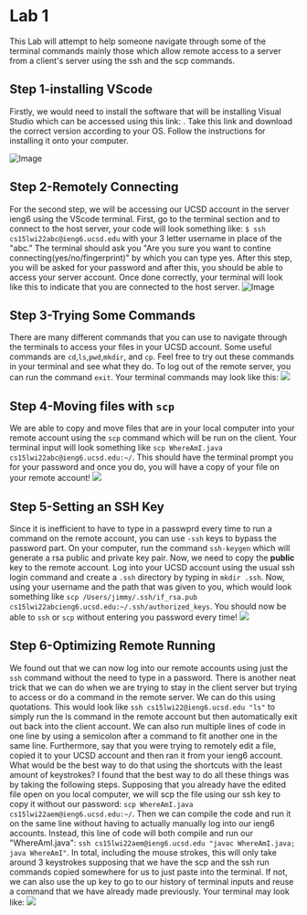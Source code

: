 # Lab 1

This Lab will attempt to help someone navigate through some of the terminal commands mainly those which allow remote access to a server from a client's server using the ssh and the scp commands.


## Step 1-installing VScode
Firstly, we would need to install the software that will be installing Visual Studio which can be accessed using this link: [](https://code.visualstudio.com/). Take this link and download the correct version according to your OS. Follow the instructions for installing it onto your computer.

![Image](https://user-images.githubusercontent.com/97693001/149446661-0dba2557-3bae-49c3-8522-87ff4de3c773.png)

## Step 2-Remotely Connecting
For the second step, we will be accessing our UCSD account in the server ieng6 using the VScode terminal. First, go to the terminal section and to connect to the host server, your code will look something like: `$ ssh cs15lwi22abc@ieng6.ucsd.edu` with your 3 letter username in place of the "abc." The terminal should ask you "Are you sure you want to contine connecting(yes/no/fingerprint)" by which you can type yes. After this step, you will be asked for your password and after this, you should be able to access your server account. Once done correctly, your terminal will look like this to indicate that you are connected to the host server.
![Image](https://user-images.githubusercontent.com/97693001/149449442-f88d2d1f-1e7d-4bd1-a5dd-cc2e2c321026.png)

## Step 3-Trying Some Commands
There are many different commands that you can use to navigate through the terminals to access your files in your UCSD account. Some useful commands are `cd`,`ls`,`pwd`,`mkdir`, and `cp`. Feel free to try out these commands in your terminal and see what they do. To log out of the remote server, you can run the command `exit`. Your terminal commands may look like this:
![](https://user-images.githubusercontent.com/97693001/149454328-03c0f06f-f114-4047-b5fe-97ba115d829a.png)

## Step 4-Moving files with `scp`
We are able to copy and move files that are in your local computer into your remote account using the `scp` command which will be run on the client. Your terminal input will look something like `scp WhereAmI.java cs15lwi22abc@ieng6.ucsd.edu:~/`. This should have the terminal prompt you for your password and once you do, you will have a copy of your file on your remote account!
![](https://user-images.githubusercontent.com/97693001/149454878-537b8644-7219-46b3-b04c-8e78822ff05a.png)

## Step 5-Setting an SSH Key
Since it is inefficient to have to type in a passwprd every time to run a command on the remote account, you can use `-ssh` keys to bypass the password part. On your computer, run the command `ssh-keygen` which will generate a rsa public and private key pair. Now, we need to copy the **public** key to the remote account. Log into your UCSD account using the usual ssh login command and create a `.ssh` directory by typing in `mkdir .ssh`. Now, using your username and the path that was given to you, which would look something like `scp /Users/jimmy/.ssh/if_rsa.pub cs15lwi22abcieng6.ucsd.edu:~/.ssh/authorized_keys`. You should now be able to `ssh` or `scp` without entering you password every time!
![](https://user-images.githubusercontent.com/97693001/149456200-239efb9a-2926-4afb-adef-58a6a9bbc8fc.png)

## Step 6-Optimizing Remote Running
We found out that we can now log into our remote accounts using just the `ssh` command without the need to type in a password. There is another neat trick that we can do when we are trying to stay in the client server but trying to access or do a command in the remote server. We can do this using quotations. This would look like `ssh cs15lwi22@ieng6.ucsd.edu "ls"` to simply run the ls command in the remote account but then automatically exit out back into the client account. We can also run multiple lines of code in one line by using a semicolon after a command to fit another one in the same line. Furthermore, say that you were trying to remotely edit a file, copied it to your UCSD account and then ran it from your ieng6 account. What would be the best way to do that using the shortcuts with the least amount of keystrokes? I found that the best way to do all these things was by taking the following steps. Supposing that you already have the edited file open on you local computer, we will scp the file using our ssh key to copy it without our password: `scp WhereAmI.java cs15lwi22aem@ieng6.ucsd.edu:~/`. Then we can compile the code and run it on the same line without having to actually manually log into our ieng6 accounts. Instead, this line of code will both compile and run our "WhereAmI.java": `ssh cs15lwi22aem@ieng6.ucsd.edu "javac WhereAmI.java; java WhereAmI"`. In total, including the mouse strokes, this will only take around 3 keystrokes supposing that we have the scp and the ssh run commands copied somewhere for us to just paste into the terminal. If not, we can also use the up key to go to our history of terminal inputs and reuse a command that we have already made previously.
Your terminal may look like:
![](https://user-images.githubusercontent.com/97693001/149456509-929eacf5-8aed-4416-9bd7-12c706f26b3e.png)
